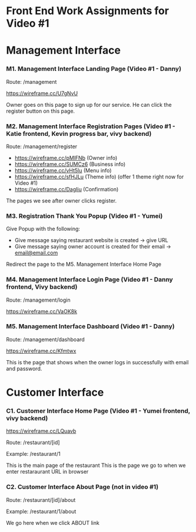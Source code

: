 # Front End Work Assignments for Video #1

# Management Interface

### M1. Management Interface Landing Page (Video #1 - Danny)

Route: /management

https://wireframe.cc/U7gNvU

Owner goes on this page to sign up for our service. He can click the register button on this page.

### M2. Management Interface Registration Pages (Video #1 - Katie frontend, Kevin progress bar, vivy backend)

Route: /management/register

- https://wireframe.cc/pMlFNb (Owner info)
- https://wireframe.cc/SUMCz6 (Business info)
- https://wireframe.cc/vHt5lu (Menu info)
- https://wireframe.cc/sfHJLu (Theme info) (offer 1 theme right now for Video #1)
- https://wireframe.cc/DagIiu (Confirmation)

The pages we see after owner clicks register.

### M3. Registration Thank You Popup (Video #1 - Yumei)

Give Popup with the following:
- Give message saying restaurant website is created -> give URL
- Give message saying owner account is created for their email -> email@email.com

Redirect the page to the M5. Management Interface Home Page

### M4. Management Interface Login Page (Video #1 - Danny frontend, Vivy backend)

Route: /management/login

https://wireframe.cc/VaOK8k

### M5. Management Interface Dashboard (Video #1 - Danny)

Route: /management/dashboard

https://wireframe.cc/Kfmtwx

This is the page that shows when the owner logs in successfully with email and password.

# Customer Interface

### C1. Customer Interface Home Page (Video #1 - Yumei frontend, vivy backend)

https://wireframe.cc/LQuavb

Route: /restaurant/[id]

Example: /restaurant/1

This is the main page of the restaurant
This is the page we go to when we enter restaraurant URL in browser

### C2. Customer Interface About Page (not in video #1)

Route: /restaurant/[id]/about

Example: /restaurant/1/about

We go here when we click ABOUT link
